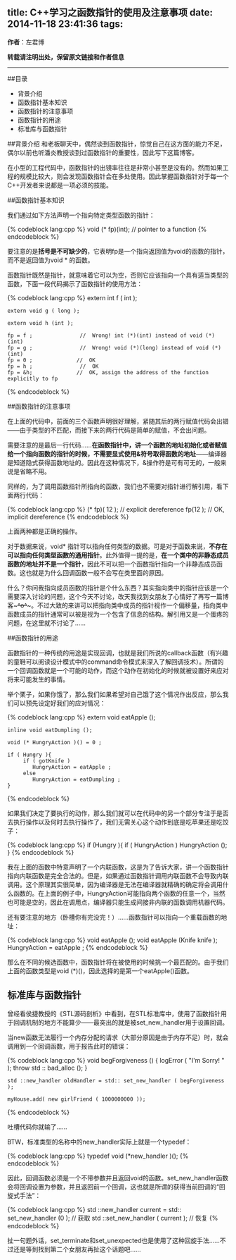 title: C++学习之函数指针的使用及注意事项
date: 2014-11-18 23:41:36
tags:
---
**作者**：左君博

**转载请注明出处，保留原文链接和作者信息**

* * *

##目录

- 背景介绍
- 函数指针基本知识
- 函数指针的注意事项
- 函数指针的用途
- 标准库与函数指针


##背景介绍
和老板聊天中，偶然谈到函数指针，惊觉自己在这方面的能力不足，偶尔以前也听潘炎教授谈到过函数指针的重要性，因此写下这篇博客。

在小型的工程代码中，函数指针的出镜率往往是非常小甚至是没有的。然而如果工程的规模比较大，则会发现函数指针会在多处使用。因此掌握函数指针对于每一个C++开发者来说都是一项必须的技能。

<!-- more -->

##函数指针基本知识

我们通过如下方法声明一个指向特定类型函数的指针：

{% codeblock lang:cpp %}
    void (* fp)(int);                         // pointer to a function
{% endcodeblock %}

要注意的是**括号是不可缺少的**，它表明fp是一个指向返回值为void的函数的指针，而不是返回值为void * 的函数。

函数指针既然是指针，就意味着它可以为空，否则它应该指向一个具有适当类型的函数，下面一段代码揭示了函数指针的使用方法：

{% codeblock lang:cpp %}
    extern int f ( int );

    extern void g ( long );
    
    extern void h (int );

    fp = f ;               //  Wrong! int (*)(int) instead of void (*)(int)
    fp = g ;               //  Wrong! void (*)(long) instead of void (*)(int)
    fp = 0 ;              //  OK
    fp = h ;               //  OK
    fp = &h;              //  OK, assign the address of the function explicitly to fp
{% endcodeblock %}

##函数指针的注意事项

在上面的代码中，前面的三个函数声明很好理解，紧随其后的两行赋值代码会出错——由于类型的不匹配，而接下来的两行代码是简单的赋值，不会出问题。

需要注意的是最后一行代码……**在函数指针中，讲一个函数的地址初始化或者赋值给一个指向函数的指针的时候，不需要显式使用&符号取得函数的地址**——编译器是知道隐式获得函数地址的。因此在这种情况下，&操作符是可有可无的，一般来说是省略不用。

同样的，为了调用函数指针所指向的函数，我们也不需要对指针进行解引用，看下面两行代码：

{% codeblock lang:cpp %}
    (* fp)( 12 );           //  explicit dereference
    fp(12 );                //  OK, implicit dereference
{% endcodeblock %}

上面两种都是正确的操作。

对于数据来说，void* 指针可以指向任何类型的数据。可是对于函数来说，**不存在可以指向任何类型函数的通用指针**。此外值得一提的是，**在一个类中的非静态成员函数的地址并不是一个指针**，因此不可以把一个函数指针指向一个非静态成员函数。这也就是为什么回调函数一般不会写在类里面的原因。

什么？你问我指向成员函数的指针是个什么东西？其实指向类中的指针应该是一个需要深入讨论的问题，这个今天不讨论，改天我找到女朋友了心情好了再写一篇博客~~~^o^~~~。不过大致的来讲可以把指向类中成员的指针视作一个偏移量，指向类中函数成员的指针通常可以被是视为一个包含了信息的结构。解引用又是一个蛋疼的问题，在这里就不讨论了……

##函数指针的用途

函数指针的一种传统的用途是实现回调，也就是我们所说的callback函数（有兴趣的童鞋可以阅读设计模式中的command命令模式来深入了解回调技术）。所谓的一个回调函数就是一个可能的动作，而这个动作在初始化的时候就被设置好来应对将来可能发生的事情。

举个栗子，如果你饿了，那么我们如果希望对自己饿了这个情况作出反应，那么我们可以预先设定好我们的应对情况：

{% codeblock lang:cpp %}
    extern void eatApple ();
    
    inline void eatDumpling ();
    
    void (* HungryAction )() = 0 ;
    
    if ( Hungry ){
         if ( gotKnife )
            HungryAction = eatApple ;
         else
            HungryAction = eatDumpling ;
    }
{% endcodeblock %}

如果我们决定了要执行的动作，那么我们就可以在代码中的另一个部分专注于是否去执行操作以及何时去执行操作了，我们无需关心这个动作到底是吃苹果还是吃饺子：

{% codeblock lang:cpp %}
    if (Hungry ){
         if ( HungryAction )
            HungryAction ();
    }
{% endcodeblock %}

我在上面的函数中特意声明了一个内联函数，这是为了告诉大家，讲一个函数指针指向内联函数是完全合法的。但是，如果通过函数指针调用内联函数不会导致内联调用。这个原理其实很简单，因为编译器是无法在编译器就精确的确定将会调用什么函数的。在上面的例子中，HungryAction可能指向两个函数的任意一个，当然也可能是空的，因此在调用点，编译器只能生成间接非内联的函数调用机器代码。

还有要注意的地方（卧槽你有完没完！）……函数指针可以指向一个重载函数的地址：

{% codeblock lang:cpp %}
    void eatApple ();
    void eatApple (Knife knife );
    HungryAction = eatApple ;
{% endcodeblock %}

那么在不同的候选函数中，函数指针将在被使用的时候挑一个最匹配的。由于我们上面的函数类型是void (*)()，因此选择的是第一个eatApple()函数。

## 标准库与函数指针
曾经看侯捷教授的《STL源码剖析》中看到，在STL标准库中，使用了函数指针用于回调机制的地方不能算少——最突出的就是被set_new_handler用于设置回调。

当new函数无法履行一个内存分配的请求（大部分原因是由于内存不足）时，就会调用到一个回调函数，用于报告此时的错误：

{% codeblock lang:cpp %}
    void begForgiveness ()
    {
        logError ( "I'm Sorry! " );
         throw std :: bad_alloc ();
    }
    
    std ::new_handler oldHandler = std:: set_new_handler ( begForgiveness );
    
    myHouse.add( new girlFriend ( 1000000000 ));
{% endcodeblock %}

吐槽代码你就输了……

BTW，标准类型的名称中的new_handler实际上就是一个typedef：

{% codeblock lang:cpp %}
    typedef void (*new_handler )();
{% endcodeblock %}

因此，回调函数必须是一个不带参数并且返回void的函数。set_new_handler函数会将回调设置为参数，并且返回前一个回调，这也就是所谓的获得当前回调的“回旋式手法”：

{% codeblock lang:cpp %}
    std ::new_handler current = std:: set_new_handler (0 );      //   获取
    std ::set_new_handler ( current );                           //   恢复
{% endcodeblock %}

扯一句题外话，set_terminate和set_unexpected也是使用了这种回旋手法……不过还是等到找到第二个女朋友再扯这个话题吧……







